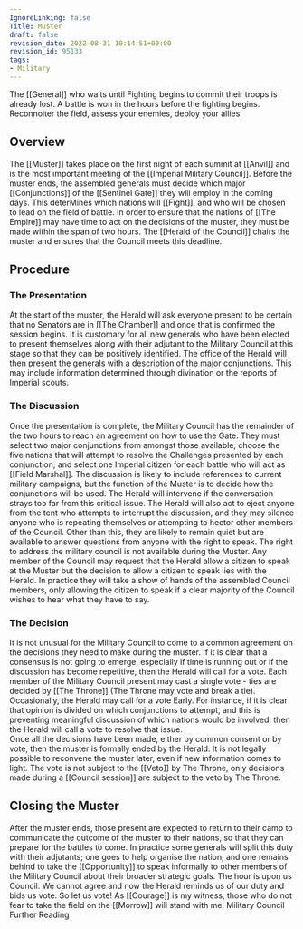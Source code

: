 ```yaml
---
IgnoreLinking: false
Title: Muster
draft: false
revision_date: 2022-08-31 10:14:51+00:00
revision_id: 95133
tags:
- Military
---
```


The [[General]] who waits until Fighting begins to commit their troops is already lost. A battle is won in the hours before the fighting begins. Reconnoiter the field, assess your enemies, deploy your allies. 
## Overview
The [[Muster]] takes place on the first night of each summit at [[Anvil]] and is the most important meeting of the [[Imperial Military Council]]. Before the muster ends, the assembled generals must decide which major [[Conjunctions]] of the [[Sentinel Gate]] they will employ in the coming days. This deterMines which nations will [[Fight]], and who will be chosen to lead on the field of battle.
In order to ensure that the nations of [[The Empire]] may have time to act on the decisions of the muster, they must be made within the span of two hours. The [[Herald of the Council]] chairs the muster and ensures that the Council meets this deadline.
## Procedure
### The Presentation
At the start of the muster, the Herald will ask everyone present to be certain that no Senators are in [[The Chamber]] and once that is confirmed the session begins. It is customary for all new generals who have been elected to present themselves along with their adjutant to the Military Council at this stage so that they can be positively identified.
The office of the Herald will then present the generals with a description of the major conjunctions. This may include information determined through divination or the reports of Imperial scouts.
### The Discussion
Once the presentation is complete, the Military Council has the remainder of the two hours to reach an agreement on how to use the Gate. They must select two major conjunctions from amongst those available; choose the five nations that will attempt to resolve the Challenges presented by each conjunction; and select one Imperial citizen for each battle who will act as [[Field Marshal]].
The discussion is likely to include references to current military campaigns, but the function of the Muster is to decide how the conjunctions will be used. The Herald will intervene if the conversation strays too far from this critical issue. The Herald will also act to eject anyone from the tent who attempts to interrupt the discussion, and they may silence anyone who is repeating themselves or attempting to hector other members of the Council. Other than this, they are likely to remain quiet but are available to answer questions from anyone with the right to speak.
The right to address the military council is not available during the Muster. Any member of the Council may request that the Herald allow a citizen to speak at the Muster but the decision to allow a citizen to speak lies with the Herald. In practice they will take a show of hands of the assembled Council members, only allowing the citizen to speak if a clear majority of the Council wishes to hear what they have to say.
### The Decision
It is not unusual for the Military Council to come to a common agreement on the decisions they need to make during the muster. If it is clear that a consensus is not going to emerge, especially if time is running out or if the discussion has become repetitive, then the Herald will call for a vote. Each member of the Military Council present may cast a single vote - ties are decided by [[The Throne]] (The Throne may vote and break a tie).
Occasionally, the Herald may call for a vote Early. For instance, if it is clear that opinion is divided on which conjunctions to attempt, and this is preventing meaningful discussion of which nations would be involved, then the Herald will call a vote to resolve that issue.  
Once all the decisions have been made, either by common consent or by vote, then the muster is formally ended by the Herald. It is not legally possible to reconvene the muster later, even if new information comes to light.
The vote is not subject to the [[Veto]] by The Throne, only decisions made during a [[Council session]] are subject to the veto by The Throne.
## Closing the Muster
After the muster ends, those present are expected to return to their camp to communicate the outcome of the muster to their nations, so that they can prepare for the battles to come. In practice some generals will split this duty with their adjutants; one goes to help organise the nation, and one remains behind to take the [[Opportunity]] to speak informally to other members of the Military Council about their broader strategic goals.
The hour is upon us Council. We cannot agree and now the Herald reminds us of our duty and bids us vote. So let us vote! As [[Courage]] is my witness, those who do not fear to take the field on the [[Morrow]] will stand with me.
Military Council Further Reading